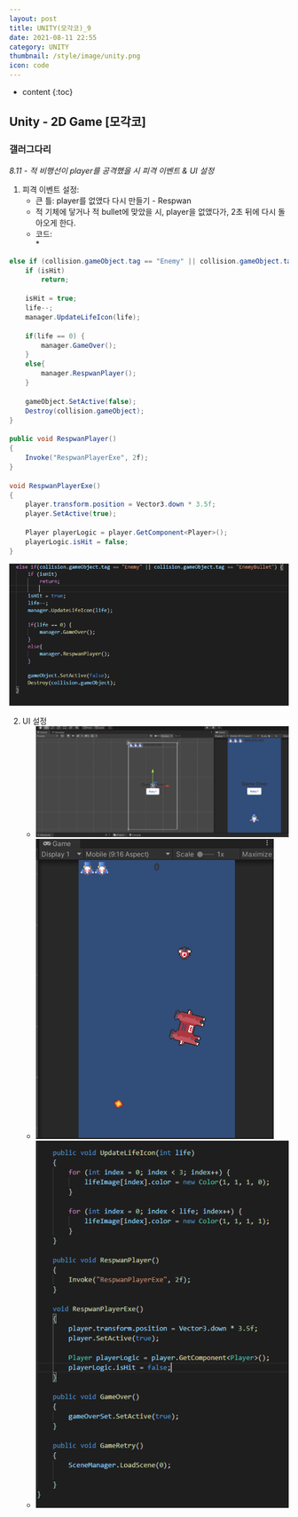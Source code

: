 ```yaml
---
layout: post
title: UNITY(모각코)_9
date: 2021-08-11 22:55
category: UNITY
thumbnail: /style/image/unity.png
icon: code
---
```


* content
{:toc}

## Unity - 2D Game [모각코]
### 갤러그다리
*8.11 - 적 비행선이 player를 공격했을 시 피격 이벤트 & UI 설정*
1. 피격 이벤트 설정:  
    + 큰 틀: player를 없앴다 다시 만들기 - Respwan 
    + 적 기체에 닿거나 적 bullet에 맞았을 시, player을 없앴다가, 2초 뒤에 다시 돌아오게 한다.    
    + 코드:  
        * 
```C#
else if (collision.gameObject.tag == "Enemy" || collision.gameObject.tag == "EnemyBullet") {
    if (isHit)
        return;
                
    isHit = true;
    life--;
    manager.UpdateLifeIcon(life);

    if(life == 0) {
        manager.GameOver();
    }
    else{
        manager.RespwanPlayer();
    }

    gameObject.SetActive(false);
    Destroy(collision.gameObject);
}

public void RespwanPlayer()
{
    Invoke("RespwanPlayerExe", 2f);
}

void RespwanPlayerExe()
{
    player.transform.position = Vector3.down * 3.5f;
    player.SetActive(true);

    Player playerLogic = player.GetComponent<Player>();
    playerLogic.isHit = false;
}
```
![alt Hit](/style/image/Hit.PNG)  
    
2. UI 설정  
    + ![alt UI](/style/image/UI_sh.PNG)  
    + ![alt UI_Hit](/style/image/UI_Hit.PNG)
    + ![alt UI_Code](/style/image/UI_Code.PNG)